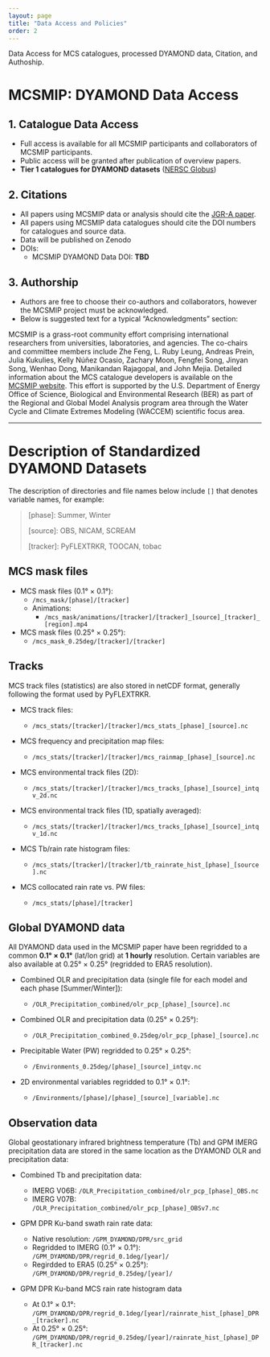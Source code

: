 ```yaml
---
layout: page
title: "Data Access and Policies"
order: 2
---
```


Data Access for MCS catalogues, processed DYAMOND data, Citation, and Authoship.

# MCSMIP: DYAMOND Data Access

## 1. Catalogue Data Access
* Full access is available for all MCSMIP participants and collaborators of MCSMIP participants.
* Public access will be granted after publication of overview papers.
* **Tier 1 catalogues for DYAMOND datasets** ([NERSC Globus](https://app.globus.org/file-manager?origin_id=a7c4e644-ee68-40e1-a7f3-0258c7680605&origin_path=%2F))

## 2. Citations

* All papers using MCSMIP data or analysis should cite the [JGR-A paper](https://mcsmip.github.io/publications/).
* All papers using MCSMIP data catalogues should cite the DOI numbers for catalogues and source data.
* Data will be published on Zenodo
* DOIs:
	* MCSMIP DYAMOND Data DOI: **TBD**

## 3. Authorship
* Authors are free to choose their co-authors and collaborators, however the MCSMIP project must be acknowledged.
* Below is suggested text for a typical “Acknowledgments” section:

MCSMIP is a grass-root community effort comprising international researchers from universities, laboratories, and agencies. The co-chairs and committee members include Zhe Feng, L. Ruby Leung, Andreas Prein, Julia Kukulies, Kelly Núñez Ocasio, Zachary Moon, Fengfei Song, Jinyan Song, Wenhao Dong, Manikandan Rajagopal, and John Mejia. Detailed information about the MCS catalogue developers is available on the [MCSMIP website](https://mcsmip.github.io/). This effort is supported by the U.S. Department of Energy Office of Science, Biological and Environmental Research (BER) as part of the Regional and Global Model Analysis program area through the Water Cycle and Climate Extremes Modeling (WACCEM) scientific focus area. 

---

# Description of Standardized DYAMOND Datasets

The description of directories and file names below include `[]` that denotes variable names, for example:

> [phase]: Summer, Winter
> 
> [source]: OBS, NICAM, SCREAM
> 
> [tracker]: PyFLEXTRKR, TOOCAN, tobac

## MCS mask files

* MCS mask files (0.1° × 0.1°): 
	* `/mcs_mask/[phase]/[tracker]`
	* Animations: 
		* `/mcs_mask/animations/[tracker]/[tracker]_[source]_[tracker]_[region].mp4`
* MCS mask files (0.25° × 0.25°):
	* `/mcs_mask_0.25deg/[tracker]/[tracker]`

## Tracks

MCS track files (statistics) are also stored in netCDF format, generally following the format used by PyFLEXTRKR.

* MCS track files:
	* `/mcs_stats/[tracker]/[tracker]/mcs_stats_[phase]_[source].nc`

* MCS frequency and precipitation map files:
	* `/mcs_stats/[tracker]/[tracker]/mcs_rainmap_[phase]_[source].nc`

* MCS environmental track files (2D):
	* `/mcs_stats/[tracker]/[tracker]/mcs_tracks_[phase]_[source]_intqv_2d.nc`

* MCS environmental track files (1D, spatially averaged):
	* `/mcs_stats/[tracker]/[tracker]/mcs_tracks_[phase]_[source]_intqv_1d.nc`

* MCS Tb/rain rate histogram files:
	* `/mcs_stats/[tracker]/[tracker]/tb_rainrate_hist_[phase]_[source].nc`

* MCS collocated rain rate vs. PW files:
	* `/mcs_stats/[phase]/[tracker]`

## Global DYAMOND data 

All DYAMOND data used in the MCSMIP paper have been regridded to a common **0.1° × 0.1°** (lat/lon grid) at **1 hourly** resolution. Certain variables are also available at 0.25° × 0.25° (regridded to ERA5 resolution).

* Combined OLR and precipitation data (single file for each model and each phase [Summer/Winter]): 
	* `/OLR_Precipitation_combined/olr_pcp_[phase]_[source].nc`

* Combined OLR and precipitation data (0.25° × 0.25°): 
	* `/OLR_Precipitation_combined_0.25deg/olr_pcp_[phase]_[source].nc`

* Precipitable Water (PW) regridded to 0.25° × 0.25°: 
	* `/Environments_0.25deg/[phase]_[source]_intqv.nc`

* 2D environmental variables regridded to 0.1° × 0.1°: 
	* `/Environments/[phase]/[phase]_[source]_[variable].nc`

## Observation data

Global geostationary infrared brightness temperature (Tb) and GPM IMERG precipitation data are stored in the same location as the DYAMOND OLR and precipitation data:

* Combined Tb and precipitation data:
	* IMERG V06B: `/OLR_Precipitation_combined/olr_pcp_[phase]_OBS.nc`
	* IMERG V07B: `/OLR_Precipitation_combined/olr_pcp_[phase]_OBSv7.nc`

* GPM DPR Ku-band swath rain rate data:
	* Native resolution: `/GPM_DYAMOND/DPR/src_grid`
	* Regridded to IMERG (0.1° × 0.1°): `/GPM_DYAMOND/DPR/regrid_0.1deg/[year]/`
	* Regirdded to ERA5 (0.25° × 0.25°): `/GPM_DYAMOND/DPR/regrid_0.25deg/[year]/`

* GPM DPR Ku-band MCS rain rate histogram data 
	* At 0.1° × 0.1°: `/GPM_DYAMOND/DPR/regrid_0.1deg/[year]/rainrate_hist_[phase]_DPR_[tracker].nc`
	* At 0.25° × 0.25°: `/GPM_DYAMOND/DPR/regrid_0.25deg/[year]/rainrate_hist_[phase]_DPR_[tracker].nc`
